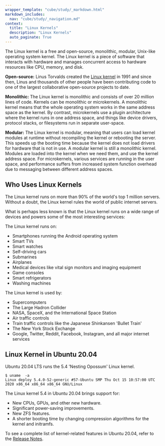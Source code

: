 ```yaml
---
wrapper_template: "cube/study/_markdown.html"
markdown_includes:
  nav: "cube/study/_navigation.md"
context:
  title: "Linux Kernels"
  description: "Linux Kernels"
  auto_paginate: True
---
```


The Linux kernel is a free and open-source, monolithic, modular,
Unix-like operating system kernel. The Linux kernel is a piece of
software that interacts with hardware and manages concurrent
access to hardware resources like CPU, memory, and disk.

**Open-source:** Linus Torvalds created the [Linux kernel](https://github.com/torvalds/linux) in 1991
and since then, Linus and thousands of other people have been contributing
code to one of the largest collaborative open-source projects to date.

**Monolithic:** The Linux kernel is monolithic and consists of over 20
million lines of code. Kernels can be monolithic or microkernels.
A monolithic kernel means that the whole operating system
works in the same address space as the kernel. By contrast,
microkernels use a plugin architecture where the kernel runs in one
address space, and things like device drivers, protocol stacks, or
filesystems run in separate user-space.

**Modular:** The Linux kernel is modular, meaning that users can load
kernel modules at runtime without recompiling the kernel or
rebooting the server. This speeds up the booting time because the
kernel does not load drivers for hardware that is not in use.
A modular kernel is still a monolithic kernel. Modules are loaded into
the kernel when we need them, and use the kernel address space.
For microkernels, various services are running in the user space, and
performance suffers from increased system function overhead due to
messaging between different address spaces.

## Who Uses Linux Kernels

The Linux kernel runs on more than 90% of the world's top 1 million
servers. Without a doubt, the Linux kernel rules the world of public
internet servers.

What is perhaps less known is that the Linux kernel runs on a wide
range of devices and powers some of the most interesting services:

The Linux kernel runs on:

* Smartphones running the Android operating system
* Smart TVs
* Smart watches
* Self-driving cars
* Submarines
* Airplanes
* Medical devices like vital sign monitors and imaging equipment
* Game consoles
* Smart refrigerators
* Washing machines

The Linux kernel is used by:

* Supercomputers
* The Large Hadron Collider
* NASA, SpaceX, and the International Space Station
* Air traffic controls 
* Train traffic controls like the Japanese Shinkansen 'Bullet Train'
* The New York Stock Exchange
* Google, Twitter, Reddit, Facebook, Instagram, and all major internet services

## Linux Kernel in Ubuntu 20.04

Ubuntu 20.04 LTS runs the 5.4 'Nesting Opossum' Linux kernel.

```
$ uname  -a
Linux deploy 5.4.0-52-generic #57-Ubuntu SMP Thu Oct 15 10:57:00 UTC 2020 x86_64 x86_64 x86_64 GNU/Linux
```

The Linux kernel 5.4 in Ubuntu 20.04 brings support for:

* New CPUs, GPUs, and other new hardware.
* Significant power-saving improvements.
* New ZFS features.
* A shorter booting time by changing compression algorithms for the kernel and initramfs.

To see a complete list of kernel-related features in Ubuntu 20.04,
refer to the [Release Notes](https://wiki.ubuntu.com/FocalFossa/ReleaseNotes#Linux_Kernel).
